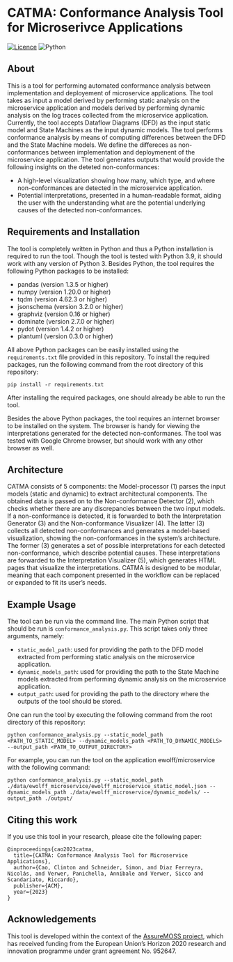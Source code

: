 # CATMA: Conformance Analysis Tool for Microserivce Applications 
[![Licence](https://img.shields.io/github/license/Ileriayo/markdown-badges?style=for-the-badge)](./LICENSE) ![Python](https://img.shields.io/badge/python-3670A0?style=for-the-badge&logo=python&logoColor=ffdd54)

## About
This is a tool for performing automated conformance analysis between implementation and deployement of microservice applications. The tool takes as input a model derived by performing static analysis on the microservice application and models derived by performing dynamic analysis on the log traces collected from the microservice application. Currently, the tool accepts Dataflow Diagrams (DFD) as the input static model and State Machines as the input dynamic models. The tool performs conformance analysis by means of computing differences between the DFD and the State Machine models. We define the differeces as non-conformances between implementation and deploymenent of the microservice application. The tool generates outputs that would provide the following insights on the deteted non-conformances:
- A high-level visualization showing how many, which type, and where non-conformances are detected in the microservice application.
- Potential interpretations, presented in a human-readable format, aiding the user with the understanding what are the potential underlying causes of the detected non-conformances. 

## Requirements and Installation
The tool is completely written in Python and thus a Python installation is required to run the tool. Though the tool is tested with Python 3.9, it should work with any version of Python 3. Besides Python, the tool requires the following Python packages to be installed:
- pandas (version 1.3.5 or higher)
- numpy (version 1.20.0 or higher)
- tqdm (version 4.62.3 or higher)
- jsonschema (version 3.2.0 or higher)
- graphviz (version 0.16 or higher)
- dominate (version 2.7.0 or higher)
- pydot (version 1.4.2 or higher)
- plantuml (version 0.3.0 or higher)

All above Python packages can be easily installed using the `requirements.txt` file provided in this repository. To install the required packages, run the following command from the root directory of this repository:
```
pip install -r requirements.txt
```

After installing the required packages, one should already be able to run the tool. 

Besides the above Python packages, the tool requires an internet browser to be installed on the system. The browser is handy for viewing the interpretations generated for the detected non-conformanes. The tool was tested with Google Chrome browser, but should work with any other browser as well.


## Architecture 
CATMA consists of 5 components: the Model-processor (1) parses the input models (static and dynamic) to extract architectural components. The obtained data is passed on to the
Non-conformance Detector (2), which checks whether there are any discrepancies between the two input models. If a non-conformance is detected, it is forwarded to both the Interpretation Generator (3) and the Non-conformance Visualizer (4). The latter (3) collects all detected non-conformances and generates a model-based visualization, showing the non-conformances in the system’s architecture. The former (3) generates a set of possible interpretations for each detected non-conformance, which describe potential causes. These interpretations are forwarded to the Interpretation Visualizer (5), which generates HTML pages that visualize the interpretations. CATMA is designed to be modular, meaning that each component presented in the workflow can be replaced or expanded to fit its user’s needs.


## Example Usage
The tool can be run via the command line. The main Python script that should be run is `conformance_analysis.py`. This script takes only three arguments, namely:
- `static_model_path`: used for providing the path to the DFD model extracted from performing static analysis on the microservice application.
- `dynamic_models_path`: used for providing the path to the State Machine models extracted from performing dynamic analysis on the microservice application.
- `output_path`: used for providing the path to the directory where the outputs of the tool should be stored.

One can run the tool by executing the following command from the root directory of this repository:
```
python conformance_analysis.py --static_model_path <PATH_TO_STATIC_MODEL> --dynamic_models_path <PATH_TO_DYNAMIC_MODELS> --output_path <PATH_TO_OUTPUT_DIRECTORY>
```

For example, you can run the tool on the application ewolff/microservice with the following command:
```
python conformance_analysis.py --static_model_path ./data/ewolff_microservice/ewolff_microservice_static_model.json --dynamic_models_path ./data/ewolff_microservice/dynamic_models/ --output_path ./output/
```

## Citing this work
If you use this tool in your research, please cite the following paper:
```
@inproceedings{cao2023catma,
  title={CATMA: Conformance Analysis Tool for Microservice Applications},
  author={Cao, Clinton and Schneider, Simon, and Diaz Ferreyra, Nicolás, and Verwer, Panichella, Annibale and Verwer, Sicco and Scandariato, Riccardo},
  publisher={ACM},
  year={2023}
}
```

## Acknowledgements
This tool is developed within the context of the [AssureMOSS project](https://assuremoss.eu), which has received funding from the European Union’s Horizon 2020 research and innovation programme under grant agreement No. 952647.
